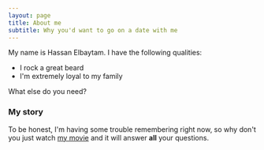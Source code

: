 ```yaml
---
layout: page
title: About me
subtitle: Why you'd want to go on a date with me
---
```


My name is Hassan Elbaytam. I have the following qualities:

- I rock a great beard
- I'm extremely loyal to my family

What else do you need?

### My story

To be honest, I'm having some trouble remembering right now, so why don't you just watch [my movie](https://en.wikipedia.org/wiki/The_Princess_Bride_%28film%29) and it will answer **all** your questions.
